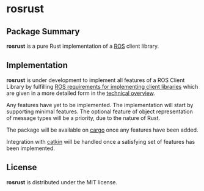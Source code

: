 # rosrust

## Package Summary

**rosrust** is a pure Rust implementation of a [ROS](http://www.ros.org/) client library.

## Implementation

**rosrust** is under development to implement all features of a ROS Client Library by fulfilling [ROS requirements for implementing client libraries](http://wiki.ros.org/Implementing%20Client%20Libraries) which are given in a more detailed form in the [technical overview](http://wiki.ros.org/ROS/Technical%20Overview).

Any features have yet to be implemented. The implementation will start by supporting minimal features. The optional feature of object representation of message types will be a priority, due to the nature of Rust.

The package will be available on [cargo](https://crates.io/) once any features have been added.

Integration with [catkin](http://www.ros.org/wiki/catkin) will be handled once a satisfying set of features has been implemented.

## License

**rosrust** is distributed under the MIT license.
